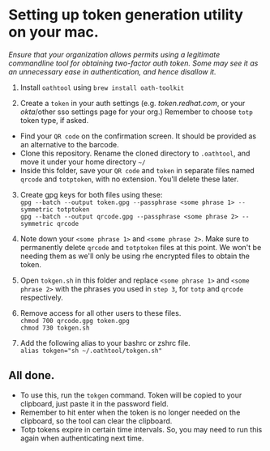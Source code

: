 # Setting up token generation utility on your mac.

_Ensure that your organization allows permits using a legitimate commandline tool for obtaining two-factor auth token. Some may see it as an unnecessary ease in authentication, and hence disallow it._
1. Install `oathtool` using 
```brew install oath-toolkit```


2. Create a `token` in your auth settings (e.g. _token.redhat.com_, or your _okta_/other sso settings page for your org.) Remember to choose `totp` token type, if asked.
- Find your `QR code` on the confirmation screen. It should be provided as an alternative to the barcode. 
- Clone this repository. Rename the cloned directory to `.oathtool`, and move it under your home directory `~/` 
- Inside this folder, save your `QR code` and `token` in separate files named `qrcode` and `totptoken`, with no extension. You'll delete these later.  
3. Create gpg keys for both files using these: \
```gpg --batch --output token.gpg --passphrase <some phrase 1> --symmetric totptoken``` \
```gpg --batch --output qrcode.gpg --passphrase <some phrase 2> --symmetric qrcode```


4. Note down your `<some phrase 1>` and `<some phrase 2>`. Make sure to permanently delete `qrcode` and `totptoken` files at this point. We won't be needing them as we'll only be using rhe encrypted files to obtain the token.
 

5. Open `tokgen.sh` in this folder and replace `<some phrase 1>` and `<some phrase 2>` with the phrases you used in `step 3`, for `totp` and `qrcode` respectively.


6. Remove access for all other users to these files. \
```chmod 700 qrcode.gpg token.gpg``` \
```chmod 730 tokgen.sh```


7. Add the following alias to your bashrc or zshrc file. \
  ```alias tokgen="sh ~/.oathtool/tokgen.sh"```

## All done.
- To use this, run the `tokgen` command. Token will be copied to your clipboard, just paste it in the password field. 
- Remember to hit enter when the token is no longer needed on the clipboard, so the tool can clear the clipboard. 
- Totp tokens expire in certain time intervals. So, you may need to run this again when authenticating next time. 
